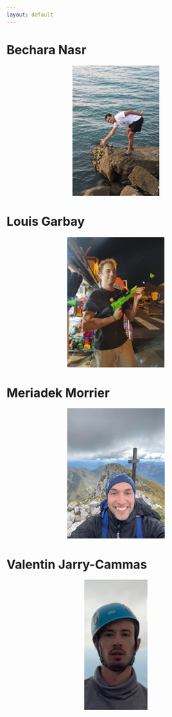 ```yaml
---
layout: default
---
```


# Bechara Nasr

<html>
<style>
.meme_hauteur {
  height: 300px;
  width: auto;
}
</style>
<p align='center'>
<img src="images/bech.jpg" class="meme_hauteur"/>
</p>
</html>

# Louis Garbay

<html>
<p align='center'>
<img src="images/louis.jpg" class="meme_hauteur" />
</p>
</html>

# Meriadek Morrier

<html>
<p align='center'>
<img src="images/meriadec.jpg" class="meme_hauteur"/>
</p>
</html>

# Valentin Jarry-Cammas

<html>
<p align='center'>
<img src="images/val.jpg" class="meme_hauteur"/>
</p>
</html>